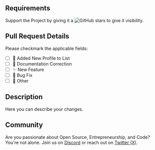 ## Requirements

 Support the Project by giving it a ![GitHub stars](https://img.shields.io/github/stars/maxontech/best-github-profile-readme.svg?style=social&label=Star) to give it visibility.


## Pull Request Details

Please checkmark the applicable fields:

- [ ] 🚀 Added New Profile to List
- [ ] 📝 Documentation Correction
- [ ] ✨ New Feature
- [ ] 🐛 Bug Fix
- [ ] 🚩 Other

## Description

Here you can describe your changes.

## Community
Are you passionate about Open Source, Entrepreneurship, and Code?
You're not alone. Join us on [Discord](https://discord.com/invite/JERatQsfY8) or reach out on [Twitter (X)](https://twitter.com/max_on_tech).




